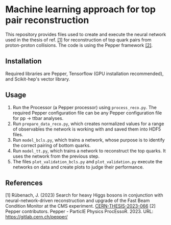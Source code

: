 # Machine learning approach for top pair reconstruction

This repository provides files used to create and execute the neural network used in the thesis of ref. [[1]](#1) for reconstruction of top quark pairs from proton-proton collisions. The code is using the Pepper framework [[2]](#2).

## Installation
Required libraries are Pepper, Tensorflow (GPU installation recommended), and Scikit-hep's vector library.

## Usage
1. Run the Processor (a Pepper processor) using `process_reco.py`. The required Pepper configuration file can be any Pepper configuration file for pp -> ttbar analyses.
2. Run `prepare_data_reco.py`, which creates normalized values for a range of observables the network is working with and saved them into HDF5 files. 
3. Run `model_bcls.py`, which trains a network, whose purpose is to identify the correct pairing of bottom quarks.
4. Run `model_tt.py`, which trains a network to reconstruct the top quarks. It uses the network from the previous step.
5. The files `plot_validation_bcls.py` and `plot_validation.py` execute the networks on data and create plots to judge their performance.


## References
<a id="1">[1]</a> Rübenach, J. (2023) Search for heavy Higgs bosons in conjunction with neural-network-driven reconstruction and upgrade of the Fast Beam Condition Monitor at the CMS experiment. [CERN-THESIS-2023-066](https://cds.cern.ch/record/2861145)
<a id="2">[2]</a> Pepper contributors. Pepper - ParticlE Physics ProcEssoR. 2023. URL: https://gitlab.cern.ch/pepper/
